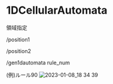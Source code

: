 # 1DCellularAutomata

領域指定

/position1

/position2

/gen1dautomata rule_num




(例)ルール90
![2023-01-08_18 34 39](https://user-images.githubusercontent.com/115648249/211189652-fa4a8f14-2323-43b0-b998-4f08b8fe3dcf.png)
